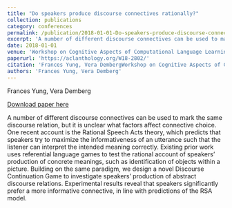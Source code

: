 ```yaml
---
title: "Do speakers produce discourse connectives rationally?"
collection: publications
category: conferences
permalink: /publication/2018-01-01-Do-speakers-produce-discourse-connectives
excerpt: 'A number of different discourse connectives can be used to mark the same discourse relation, but it is unclear what factors affect connective choice. One recent account is the Rational Speech Acts theory, which predicts that speakers try to maximize the informativeness of an utterance such that the listener can interpret the intended meaning correctly. Existing prior work uses referential language games to test the rational account of speakers’ production of concrete meanings, such as identification of objects within a picture. Building on the same paradigm, we design a novel Discourse Continuation Game to investigate speakers’ production of abstract discourse relations. Experimental results reveal that speakers significantly prefer a more informative connective, in line with predictions of the RSA model.'
date: 2018-01-01
venue: 'Workshop on Cognitive Aspects of Computational Language Learning and Processing @ ACL'
paperurl: 'https://aclanthology.org/W18-2802/'
citation: 'Frances Yung, Vera DembergWorkshop on Cognitive Aspects of Computational Language Learning and Processing @ ACL 2018'
authors: 'Frances Yung, Vera Demberg'
---
```

Frances Yung, Vera Demberg

<a href='https://aclanthology.org/W18-2802/'>Download paper here</a>

A number of different discourse connectives can be used to mark the same discourse relation, but it is unclear what factors affect connective choice. One recent account is the Rational Speech Acts theory, which predicts that speakers try to maximize the informativeness of an utterance such that the listener can interpret the intended meaning correctly. Existing prior work uses referential language games to test the rational account of speakers’ production of concrete meanings, such as identification of objects within a picture. Building on the same paradigm, we design a novel Discourse Continuation Game to investigate speakers’ production of abstract discourse relations. Experimental results reveal that speakers significantly prefer a more informative connective, in line with predictions of the RSA model.
